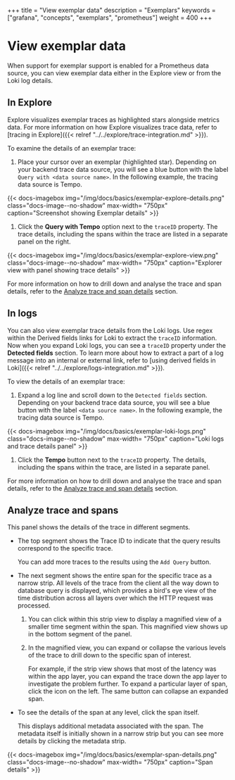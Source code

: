 +++
title = "View exemplar data"
description = "Exemplars"
keywords = ["grafana", "concepts", "exemplars", "prometheus"]
weight = 400
+++

# View exemplar data

When support for exemplar support is enabled for a Prometheus data source, you can view exemplar data either in the Explore view or from the Loki log details. 

## In Explore

Explore visualizes exemplar traces as highlighted stars alongside metrics data. For more information on how Explore visualizes trace data, refer to [tracing in Explore]({{< relref "../../explore/trace-integration.md" >}}).

To examine the details of an exemplar trace:

1. Place your cursor over an exemplar (highlighted star). Depending on your backend trace data source, you will see a blue button with the label `Query with <data source name>`. In the following example, the tracing data source is Tempo. 

{{< docs-imagebox img="/img/docs/basics/exemplar-explore-details.png" class="docs-image--no-shadow" max-width= "750px" caption="Screenshot showing Exemplar details" >}}

1. Click the **Query with Tempo** option next to the `traceID` property. The trace details, including the spans within the trace are listed in a separate panel on the right.

{{< docs-imagebox img="/img/docs/basics/exemplar-explore-view.png" class="docs-image--no-shadow" max-width= "750px" caption="Explorer view with panel showing trace details" >}}

For more information on how to drill down and analyse the trace and span details, refer to the [Analyze trace and span details](#analyze-trace-and-spans) section.


## In logs

You can also view exemplar trace details from the Loki logs. Use regex within the Derived fields links for Loki to extract the `traceID` information. Now when you expand Loki logs, you can see a `traceID` property under the **Detected fields** section. To learn more about how to extract a part of a log message into an internal or external link, refer to [using derived fields in Loki]({{< relref "../../explore/logs-integration.md" >}}).

To view the details of an exemplar trace:

1. Expand a log line and scroll down to the `Detected fields` section. Depending on your backend trace data source, you will see a blue button with the label `<data source name>`. In the following example, the tracing data source is Tempo.

{{< docs-imagebox img="/img/docs/basics/exemplar-loki-logs.png" class="docs-image--no-shadow" max-width= "750px" caption="Loki logs and trace details panel" >}}

1. Click the **Tempo** button next to the `traceID` property. The details, including the spans within the trace, are listed in a separate panel.

For more information on how to drill down and analyse the trace and span details, refer to the [Analyze trace and span details](#analyze-trace-and-spans) section.
 
 ## Analyze trace and spans

 This panel shows the details of the trace in different segments. 
 
 - The top segment shows the Trace ID to indicate that the query results correspond to the specific trace. 

    You can add more traces to the results using the `Add Query` button.
    
- The next segment shows the entire span for the specific trace as a narrow strip. All levels of the trace from the client all the way down to database query is displayed, which provides a bird's eye view of the time distribution across all layers over which the HTTP request was processed.

    1. You can click within this strip view to display a magnified view of a smaller time segment within the span. This magnified view shows up in the bottom segment of the panel.

    1. In the magnified view, you can expand or collapse the various levels of the trace to drill down to the specific span of interest. 

        For example, if the strip view shows that most of the latency was within the app layer, you can expand the trace down the app layer to investigate the problem further. To expand a particular layer of span, click the icon on the left. The same button can collapse an expanded span.

- To see the details of the span at any level, click the span itself. 

    This displays additional metadata associated with the span. The metadata itself is initially shown in a narrow strip but you can see more details by clicking the metadata strip.

{{< docs-imagebox img="/img/docs/basics/exemplar-span-details.png" class="docs-image--no-shadow" max-width= "750px" caption="Span details" >}}


